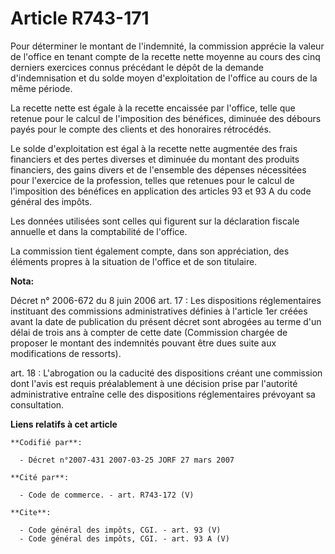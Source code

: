 # Article R743-171

Pour déterminer le montant de l'indemnité, la commission apprécie la valeur de l'office en tenant compte de la recette nette
moyenne au cours des cinq derniers exercices connus précédant le dépôt de la demande d'indemnisation et du solde moyen
d'exploitation de l'office au cours de la même période. 

La recette nette est égale à la recette encaissée par l'office, telle que retenue pour le calcul de l'imposition des
bénéfices, diminuée des débours payés pour le compte des clients et des honoraires rétrocédés. 

Le solde d'exploitation est égal à la recette nette augmentée des frais financiers et des pertes diverses et diminuée du
montant des produits financiers, des gains divers et de l'ensemble des dépenses nécessitées pour l'exercice de la profession,
telles que retenues pour le calcul de l'imposition des bénéfices en application des articles 93 et 93 A du code général des
impôts. 

Les données utilisées sont celles qui figurent sur la déclaration fiscale annuelle et dans la comptabilité de l'office. 

La commission tient également compte, dans son appréciation, des éléments propres à la situation de l'office et de son
titulaire.

**Nota:**

Décret n° 2006-672 du 8 juin 2006 art. 17 : Les dispositions réglementaires instituant des commissions administratives
définies à l'article 1er créées avant la date de publication du présent décret sont abrogées au terme d'un délai de trois ans
à compter de cette date (Commission chargée de proposer le montant des indemnités pouvant être dues suite aux modifications
de ressorts).

art. 18 : L'abrogation ou la caducité des dispositions créant une commission dont l'avis est requis préalablement à une
décision prise par l'autorité administrative entraîne celle des dispositions réglementaires prévoyant sa consultation.

**Liens relatifs à cet article**

	**Codifié par**:

	  - Décret n°2007-431 2007-03-25 JORF 27 mars 2007

	**Cité par**:

	  - Code de commerce. - art. R743-172 (V)

	**Cite**:

	  - Code général des impôts, CGI. - art. 93 (V)
	  - Code général des impôts, CGI. - art. 93 A (V)

